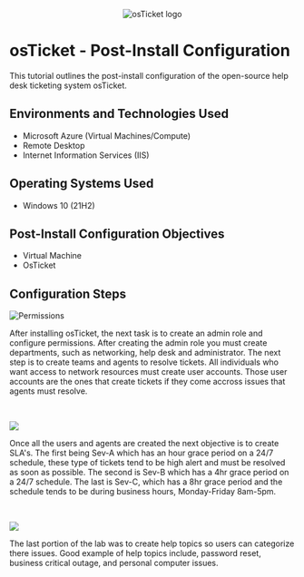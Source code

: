 <p align="center">
<img src="https://i.imgur.com/Clzj7Xs.png" alt="osTicket logo"/>
</p>

<h1>osTicket - Post-Install Configuration</h1>
This tutorial outlines the post-install configuration of the open-source help desk ticketing system osTicket.<br />




<h2>Environments and Technologies Used</h2>

- Microsoft Azure (Virtual Machines/Compute)
- Remote Desktop
- Internet Information Services (IIS)

<h2>Operating Systems Used </h2>

- Windows 10</b> (21H2)

<h2>Post-Install Configuration Objectives</h2>

- Virtual Machine 
- OsTicket 

<h2>Configuration Steps</h2>

<p>
<img  src="https://github.com/user-attachments/assets/9dd71e4d-7aef-461e-b137-2003dd81dccc" alt="Permissions"/>
</p>
<p>
 After installing osTicket, the next task is to create an admin role and configure permissions. After creating the admin role you must create departments, such as networking, help desk and administrator. The next step is to create teams and agents to resolve tickets. All individuals who want access to network resources must create user accounts. Those user accounts are the ones that create tickets if they come accross issues that agents must resolve.  
</p>
<br />

<p>
<img src="https://github.com/user-attachments/assets/0900eafb-6288-4ffd-9837-01c071365db3"/>
</p>
<p>
Once all the users and agents are created the next objective is to create SLA's. The first being Sev-A which has an hour grace period on a 24/7 schedule, these type of tickets tend to be high alert and must be resolved as soon as possible. The second is Sev-B which has a 4hr grace period on a 24/7 schedule. The last is Sev-C, which has a 8hr grace period and the schedule tends to be during business hours, Monday-Friday 8am-5pm. 
</p>
<br />

<p>
<img src="https://github.com/user-attachments/assets/83555f69-6f53-4e55-abb4-9c0c2acd135b"/>
</p>
<p>
The last portion of the lab was to create help topics so users can categorize there issues. Good example of help topics include, password reset, business critical outage, and personal computer issues. 
</p>
<br />
